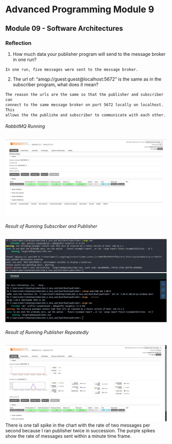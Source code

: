 # Advanced Programming Module 9

## Module 09 - Software Architectures

### Reflection

1. How much data your publisher program will send to the message broker in one run? 
```
In one run, five messages were sent to the message broker.
```

2. The url of: “amqp://guest:guest@localhost:5672” is the same as in the subscriber program, what does it mean?
```
The reason the urls are the same so that the publisher and subscriber can
connect to the same message broker on port 5672 locally on localhost. This
allows the the publishe and subscriber to communicate with each other.
```

###### RabbitMQ Running
![RabbitMQ running](images/RabbitMQ_Run.jpg)

###### Result of Running Subscriber and Publisher
![Subscriber Result](images/subscriber.jpg)
![Publisher Result](images/publisher.jpg)

###### Result of Running Publisher Repeatedly
![RabbitMQ Publisher](images/RabbitPublisher.jpg)
There is one tall spike in the chart with the rate of two messages per second
because I ran publisher twice in succession. The purple spikes show the rate
of messages sent within a minute time frame.